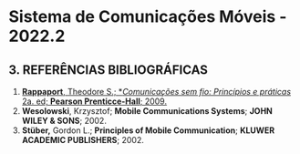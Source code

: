 # Sistema de Comunicações Móveis - 2022.2

## 3. REFERÊNCIAS BIBLIOGRÁFICAS

1. [**Rappaport**, Theodore S.; **Comunicações sem fio: Princípios e práticas* 2a. ed; **Pearson Prenticce-Hall**; 2009.](https://plataforma.bvirtual.com.br/Leitor/Publicacao/445/pdf/0)
2. **Wesolowski**, Krzysztof; **Mobile Communications Systems**; **JOHN WILEY & SONS**; 2002.
3. **Stüber,** Gordon L.; **Principles of Mobile Communication**; **KLUWER ACADEMIC PUBLISHERS**; 2002.

